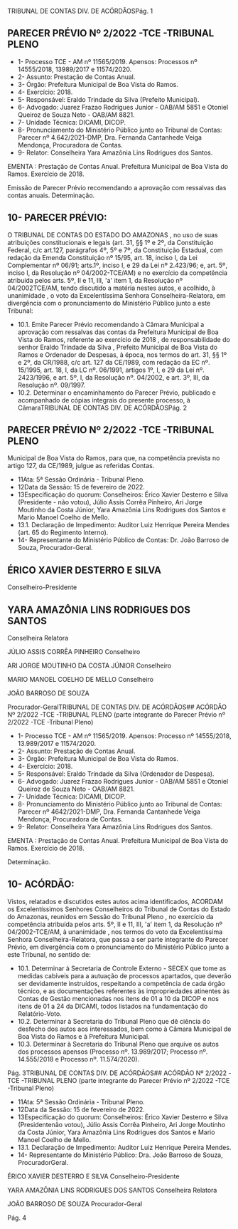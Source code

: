 TRIBUNAL DE CONTAS DIV. DE ACÓRDÃOSPág. 1

## PARECER PRÉVIO Nº 2/2022 -TCE -TRIBUNAL PLENO

- 1- Processo TCE - AM nº 11565/2019. Apensos: Processos nº  14555/2018, 13989/2017 e 11574/2020.
- 2- Assunto: Prestação de Contas Anual.
- 3- Órgão: Prefeitura Municipal de Boa Vista do Ramos.
- 4- Exercício: 2018.
- 5- Responsável: Eraldo Trindade da Silva (Prefeito Municipal).
- 6- Advogado: Juarez Frazao Rodrigues Junior - OAB/AM 5851 e Otoniel Queiroz de Souza Neto - OAB/AM 8821.
- 7- Unidade Técnica: DICAMI, DICOP.
- 8- Pronunciamento  do  Ministério  Público  junto  ao  Tribunal  de  Contas: Parecer  nº 4.642/2021-DMP, Dra. Fernanda Cantanhede Veiga Mendonça, Procuradora de Contas.
- 9- Relator: Conselheira Yara Amazônia Lins Rodrigues dos Santos.

EMENTA :  Prestação  de  Contas  Anual.    Prefeitura Municipal  de  Boa  Vista  do  Ramos.    Exercício  de 2018.

Emissão de Parecer Prévio recomendando a aprovação com ressalvas das contas anuais. Determinação.

## 10-  PARECER PRÉVIO:

O  TRIBUNAL  DE  CONTAS  DO  ESTADO  DO  AMAZONAS ,  no  uso  de  suas atribuições constitucionais e legais (art. 31, §§ 1º e 2º, da Constituição Federal, c/c art.127, parágrafos 4º, 5º e 7º, da Constituição Estadual, com redação da Emenda Constituição nº 15/95,  art.  18,  inciso  I,  da  Lei  Complementar  nº  06/91;  arts.1º,  inciso  I,  e  29  da  Lei  nº 2.423/96;  e,  art.  5º,  inciso  I,  da  Resolução  nº  04/2002-TCE/AM)  e  no  exercício  da competência  atribuída  pelos  arts.  5º,  II  e  11,  III,  'a'  item  1,  da  Resolução  nº  04/2002TCE/AM, tendo discutido a matéria nestes autos, e acolhido, à unanimidade ,  o  voto  da Excelentíssima Senhora Conselheira-Relatora, em divergência com o pronunciamento do Ministério Público junto a este Tribunal:

- 10.1. Emite Parecer Prévio recomendando à Câmara Municipal a aprovação com ressalvas das contas da Prefeitura Municipal de Boa Vista do Ramos, referente  ao exercício  de  2018 , de  responsabilidade  do senhor Eraldo Trindade da Silva , Prefeito Municipal de Boa Vista do Ramos e Ordenador de Despesas, à época, nos termos do art. 31, §§ 1º e  2º,  da  CR/1988,  c/c  art.  127  da  CE/1989,  com  redação  da  EC  nº. 15/1995,  art.  18,  I,  da  LC  nº.  06/1991,  artigos  1º,  I,  e  29  da  Lei  nº. 2423/1996,  e  art.  5º,  I,  da  Resolução  nº.  04/2002,  e  art.  3º,  III,  da Resolução nº. 09/1997.
- 10.2. Determinar o  encaminhamento  do  Parecer  Prévio,  publicado  e acompanhado de cópias integrais do presente processo, à CâmaraTRIBUNAL DE CONTAS DIV. DE ACÓRDÃOSPág. 2

## PARECER PRÉVIO Nº 2/2022 -TCE -TRIBUNAL PLENO

Municipal  de  Boa  Vista  do  Ramos,  para  que,  na  competência prevista no artigo 127, da CE/1989, julgue as referidas Contas.

- 11Ata: 5ª Sessão Ordinária - Tribunal Pleno.
- 12Data da Sessão: 15 de fevereiro de 2022.
- 13Especificação do quorum: Conselheiros: Érico Xavier Desterro e Silva (Presidente -  não  votou),  Júlio  Assis  Corrêa  Pinheiro,  Ari  Jorge  Moutinho  da  Costa  Júnior,  Yara Amazônia Lins Rodrigues dos Santos e Mario Manoel Coelho de Mello.
- 13.1. Declaração  de  Impedimento: Auditor  Luiz  Henrique  Pereira  Mendes  (art.  65  do Regimento Interno).
- 14-  Representante  do  Ministério  Público  de  Contas: Dr. João  Barroso  de  Souza, Procurador-Geral.

## ÉRICO XAVIER DESTERRO E SILVA

Conselheiro-Presidente

## YARA AMAZÔNIA LINS RODRIGUES DOS SANTOS

Conselheira Relatora

JÚLIO ASSIS CORRÊA PINHEIRO Conselheiro

ARI JORGE MOUTINHO DA COSTA JÚNIOR Conselheiro

MARIO MANOEL COELHO DE MELLO Conselheiro

JOÃO BARROSO DE SOUZA

Procurador-GeralTRIBUNAL DE CONTAS DIV. DE ACÓRDÃOS## ACÓRDÃO Nº 2/2022 -TCE -TRIBUNAL PLENO (parte integrante do Parecer Prévio nº 2/2022 -TCE -Tribunal Pleno)

- 1- Processo TCE - AM nº 11565/2019. Apensos: Processo nº  14555/2018, 13.989/2017 e 11574/2020.
- 2- Assunto: Prestação de Contas Anual.
- 3- Órgão: Prefeitura Municipal de Boa Vista do Ramos.
- 4- Exercício: 2018.
- 5- Responsável: Eraldo Trindade da Silva (Ordenador de Despesa).
- 6- Advogado: Juarez Frazao Rodrigues Junior - OAB/AM 5851 e Otoniel Queiroz de Souza Neto - OAB/AM 8821.
- 7- Unidade Técnica: DICAMI, DICOP.
- 8- Pronunciamento  do  Ministério  Público  junto  ao  Tribunal  de  Contas: Parecer  nº 4642/2021-DMP, Dra. Fernanda Cantanhede Veiga Mendonça, Procuradora de Contas.
- 9- Relator: Conselheira Yara Amazônia Lins Rodrigues dos Santos.

EMENTA :  Prestação  de  Contas  Anual.    Prefeitura Municipal de Boa Vista do Ramos. Exercício de 2018.

Determinação.

## 10-  ACÓRDÃO:

Vistos, relatados e discutidos estes autos acima identificados, ACORDAM os Excelentíssimos Senhores Conselheiros do Tribunal de Contas do Estado do Amazonas, reunidos em Sessão do Tribunal Pleno , no exercício da competência atribuída pelos arts. 5º, II e 11, III, 'a' item 1, da Resolução nº 04/2002-TCE/AM, à unanimidade , nos termos do voto da Excelentíssima Senhora Conselheira-Relatora, que passa a ser parte integrante do Parecer Prévio, em divergência com o pronunciamento do Ministério Público junto a este Tribunal, no sentido de:

- 10.1. Determinar à  Secretaria  de  Controle  Externo  -  SECEX  que  tome  as medidas cabíveis para a autuação de processos apartados, que deverão ser devidamente instruídos, respeitando a competência de cada órgão técnico, e as documentações referentes às impropriedades atinentes às Contas de Gestão mencionadas nos itens de 01 a 10 da DICOP e nos itens  de  01  a  24  da  DICAMI,  todos  listados  na  fundamentação  do Relatório-Voto.
- 10.2. Determinar à Secretaria do Tribunal Pleno que dê ciência do desfecho dos autos aos interessados, bem como à Câmara Municipal de Boa Vista do Ramos e à Prefeitura Municipal.
- 10.3. Determinar à  Secretaria  do  Tribunal  Pleno  que  arquive  os  autos  dos processos apensos (Processo nº. 13.989/2017; Processo nº. 14.555/2018 e Processo nº. 11.574/2020).

Pág. 3TRIBUNAL DE CONTAS DIV. DE ACÓRDÃOS## ACÓRDÃO Nº 2/2022 -TCE -TRIBUNAL PLENO (parte integrante do Parecer Prévio nº 2/2022 -TCE -Tribunal Pleno)

- 11Ata: 5ª Sessão Ordinária - Tribunal Pleno.
- 12Data da Sessão: 15 de fevereiro de 2022.
- 13Especificação do quorum: Conselheiros: Érico Xavier Desterro e Silva (Presidentenão  votou),  Júlio  Assis  Corrêa  Pinheiro,  Ari  Jorge  Moutinho  da  Costa  Júnior,  Yara Amazônia Lins Rodrigues dos Santos e Mario Manoel Coelho de Mello.
- 13.1. Declaração de Impedimento: Auditor Luiz Henrique Pereira Mendes.
- 14-  Representante do Ministério Público: Dra. João Barroso de Souza, ProcuradorGeral.

ÉRICO XAVIER DESTERRO E SILVA Conselheiro-Presidente

YARA AMAZÔNIA LINS RODRIGUES DOS SANTOS Conselheira Relatora

JOÃO BARROSO DE SOUZA Procurador-Geral

Pág. 4